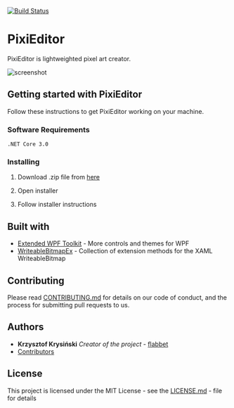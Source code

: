 [![Build Status](https://dev.azure.com/flabbet/PixiEditor/_apis/build/status/flabbet.PixiEditor?branchName=master)](https://dev.azure.com/flabbet/PixiEditor/_build/latest?definitionId=3&branchName=master)

# PixiEditor
PixiEditor is lightweighted pixel art creator.

![screenshot](https://raw.githubusercontent.com/flabbet/PixiEditor/master/Screenshot.png)

## Getting started with PixiEditor

Follow these instructions to get PixiEditor working on your machine.

### Software Requirements

```
.NET Core 3.0
```

### Installing

1. Download .zip file from [here](https://github.com/flabbet/PixiEditor/releases)

2. Open installer 

3. Follow installer instructions

## Built with

* [Extended WPF Toolkit](https://github.com/xceedsoftware/wpftoolkit) - More controls and themes for WPF
* [WriteableBitmapEx](https://github.com/teichgraf/WriteableBitmapEx/) - Collection of extension methods for the XAML WriteableBitmap

## Contributing 

Please read [CONTRIBUTING.md](https://github.com/flabbet/PixiEditor/blob/master/CONTRIBUTING.md) for details on our code of conduct, and the process for submitting pull requests to us.

## Authors
* **Krzysztof Krysiński** *Creator of the project* - [flabbet](https://github.com/flabbet)
* [Contributors](https://github.com/flabbet/PixiEditor/graphs/contributors)

## License

This project is licensed under the MIT License - see the [LICENSE.md](https://github.com/flabbet/PixiEditor/blob/master/LICENSE) - file for details
